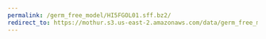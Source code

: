 ```yaml
---
permalink: /germ_free_model/HI5FGOL01.sff.bz2/
redirect_to: https://mothur.s3.us-east-2.amazonaws.com/data/germ_free_model/HI5FGOL01.sff.bz2
---
```


